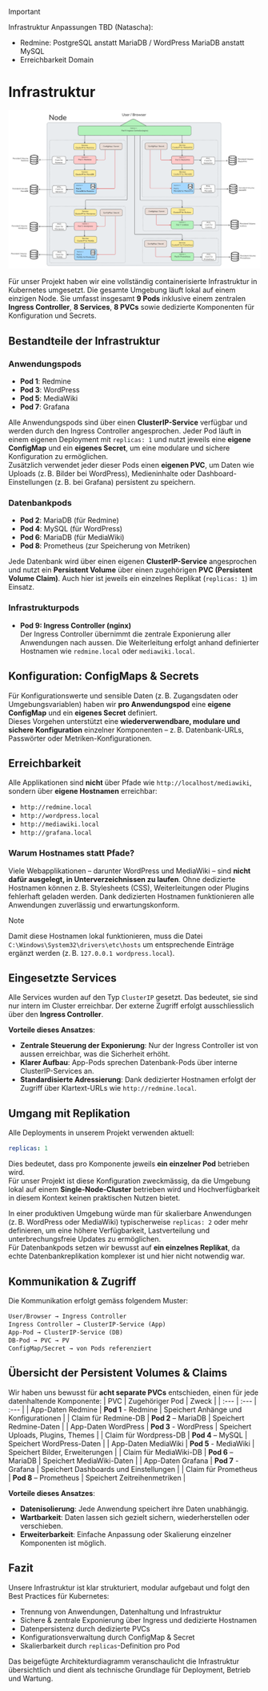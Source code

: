 > [!IMPORTANT]
> Infrastruktur Anpassungen TBD (Natascha):
> - Redmine: PostgreSQL anstatt MariaDB / WordPress MariaDB anstatt MySQL
> - Erreichbarkeit Domain

# Infrastruktur
![Diagramm der Infrastruktur](/docs/images/infrastructure.png)

Für unser Projekt haben wir eine vollständig containerisierte Infrastruktur in Kubernetes umgesetzt. Die gesamte Umgebung läuft lokal auf einem einzigen Node. Sie umfasst insgesamt **9 Pods** inklusive einem zentralen **Ingress Controller**, **8 Services**, **8 PVCs** sowie dedizierte Komponenten für Konfiguration und Secrets.

## Bestandteile der Infrastruktur
### Anwendungspods
- **Pod 1**: Redmine
- **Pod 3**: WordPress
- **Pod 5**: MediaWiki
- **Pod 7**: Grafana

Alle Anwendungspods sind über einen **ClusterIP-Service** verfügbar und werden durch den Ingress Controller angesprochen. Jeder Pod läuft in einem eigenen Deployment mit `replicas: 1` und nutzt jeweils eine **eigene ConfigMap** und ein **eigenes Secret**, um eine modulare und sichere Konfiguration zu ermöglichen.  
Zusätzlich verwendet jeder dieser Pods einen **eigenen PVC**, um Daten wie Uploads (z. B. Bilder bei WordPress), Medieninhalte oder Dashboard-Einstellungen (z. B. bei Grafana) persistent zu speichern.

### Datenbankpods
- **Pod 2**: MariaDB (für Redmine)
- **Pod 4**: MySQL (für WordPress)
- **Pod 6**: MariaDB (für MediaWiki)
- **Pod 8**: Prometheus (zur Speicherung von Metriken)

Jede Datenbank wird über einen eigenen **ClusterIP-Service** angesprochen und nutzt ein **Persistent Volume** über einen zugehörigen **PVC (Persistent Volume Claim)**. Auch hier ist jeweils ein einzelnes Replikat (`replicas: 1`) im Einsatz.

### Infrastrukturpods
- **Pod 9: Ingress Controller (nginx)**  
  Der Ingress Controller übernimmt die zentrale Exponierung aller Anwendungen nach aussen. Die Weiterleitung erfolgt anhand definierter Hostnamen wie `redmine.local` oder `mediawiki.local`.

## Konfiguration: ConfigMaps & Secrets
Für Konfigurationswerte und sensible Daten (z. B. Zugangsdaten oder Umgebungsvariablen) haben wir **pro Anwendungspod** eine **eigene ConfigMap** und ein **eigenes Secret** definiert.  
Dieses Vorgehen unterstützt eine **wiederverwendbare, modulare und sichere Konfiguration** einzelner Komponenten – z. B. Datenbank-URLs, Passwörter oder Metriken-Konfigurationen.  

## Erreichbarkeit
Alle Applikationen sind **nicht** über Pfade wie `http://localhost/mediawiki`, sondern über **eigene Hostnamen** erreichbar:
- `http://redmine.local`
- `http://wordpress.local`
- `http://mediawiki.local`
- `http://grafana.local`

### Warum Hostnames statt Pfade?
Viele Webapplikationen – darunter WordPress und MediaWiki – sind **nicht dafür ausgelegt, in Unterverzeichnissen zu laufen**. Ohne dedizierte Hostnamen können z. B. Stylesheets (CSS), Weiterleitungen oder Plugins fehlerhaft geladen werden.
Dank dedizierten Hostnamen funktionieren alle Anwendungen zuverlässig und erwartungskonform.

>[!NOTE]
>Damit diese Hostnamen lokal funktionieren, muss die Datei `C:\Windows\System32\drivers\etc\hosts` um entsprechende Einträge ergänzt werden (z. B. `127.0.0.1 wordpress.local`).

## Eingesetzte Services
Alle Services wurden auf den Typ `ClusterIP` gesetzt. Das bedeutet, sie sind nur intern im Cluster erreichbar. Der externe Zugriff erfolgt ausschliesslich über den **Ingress Controller**.

**Vorteile dieses Ansatzes**:
- **Zentrale Steuerung der Exponierung**: Nur der Ingress Controller ist von aussen erreichbar, was die Sicherheit erhöht.
- **Klarer Aufbau**: App-Pods sprechen Datenbank-Pods über interne ClusterIP-Services an.
- **Standardisierte Adressierung**: Dank dedizierter Hostnamen erfolgt der Zugriff über Klartext-URLs wie `http://redmine.local`.

## Umgang mit Replikation
Alle Deployments in unserem Projekt verwenden aktuell:
```yaml
replicas: 1
```
Dies bedeutet, dass pro Komponente jeweils **ein einzelner Pod** betrieben wird.  
Für unser Projekt ist diese Konfiguration zweckmässig, da die Umgebung lokal auf einem **Single-Node-Cluster** betrieben wird und Hochverfügbarkeit in diesem Kontext keinen praktischen Nutzen bietet.

In einer produktiven Umgebung würde man für skalierbare Anwendungen (z. B. WordPress oder MediaWiki) typischerweise `replicas: 2` oder mehr definieren, um eine höhere Verfügbarkeit, Lastverteilung und unterbrechungsfreie Updates zu ermöglichen.  
Für Datenbankpods setzen wir bewusst auf **ein einzelnes Replikat**, da echte Datenbankreplikation komplexer ist und hier nicht notwendig war.

## Kommunikation & Zugriff
Die Kommunikation erfolgt gemäss folgendem Muster:
```text
User/Browser → Ingress Controller
Ingress Controller → ClusterIP-Service (App)
App-Pod → ClusterIP-Service (DB)
DB-Pod → PVC → PV
ConfigMap/Secret → von Pods referenziert
```

## Übersicht der Persistent Volumes & Claims
Wir haben uns bewusst für **acht separate PVCs** entschieden, einen für jede datenhaltende Komponente:
| PVC | Zugehöriger Pod | Zweck |
| :--- | :--- | :--- |
| App-Daten Redmine | **Pod 1** - Redmine | Speichert Anhänge und Konfigurationen |
| Claim für Redmine-DB | **Pod 2** – MariaDB | Speichert Redmine-Daten |
| App-Daten WordPress | **Pod 3** - WordPress | Speichert Uploads, Plugins, Themes |
| Claim für Wordpress-DB | **Pod 4** – MySQL | Speichert WordPress-Daten |
| App-Daten MediaWiki | **Pod 5** - MediaWiki | Speichert Bilder, Erweiterungen |
| Claim für MediaWiki-DB | **Pod 6** – MariaDB | Speichert MediaWiki-Daten |
| App-Daten Grafana | **Pod 7** - Grafana | Speichert Dashboards und Einstellungen |
| Claim für Prometheus | **Pod 8** – Prometheus | Speichert Zeitreihenmetriken |

**Vorteile dieses Ansatzes**:
- **Datenisolierung**: Jede Anwendung speichert ihre Daten unabhängig.
- **Wartbarkeit**: Daten lassen sich gezielt sichern, wiederherstellen oder verschieben.
- **Erweiterbarkeit**: Einfache Anpassung oder Skalierung einzelner Komponenten ist möglich.

## Fazit
Unsere Infrastruktur ist klar strukturiert, modular aufgebaut und folgt den Best Practices für Kubernetes:
- Trennung von Anwendungen, Datenhaltung und Infrastruktur
- Sichere & zentrale Exponierung über Ingress und dedizierte Hostnamen
- Datenpersistenz durch dedizierte PVCs
- Konfigurationsverwaltung durch ConfigMap & Secret
- Skalierbarkeit durch `replicas`-Definition pro Pod

Das beigefügte Architekturdiagramm veranschaulicht die Infrastruktur übersichtlich und dient als technische Grundlage für Deployment, Betrieb und Wartung.
